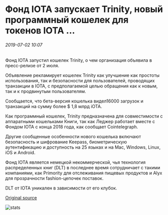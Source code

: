 # Фонд IOTA запускает Trinity, новый программный кошелек для токенов IOTA ...

###### 2019-07-02 10:07

Фонд IOTA запустил кошелек Trinity, о чем организация объявила в пресс-релизе от 2 июля.

Объявление рекламирует кошелек Trinity как улучшение как простоты использования, так и безопасности для пользователей, проводящих транзакции в IOTA, с предполагаемой целью обращения как к новым, так и к продвинутым пользователям.

Сообщается, что бета-версия кошелька видел16000 загрузок и транзакций на сумму более $ 1,8 млрд iOTA.

Как программный кошелек, Trinity предназначена для совместимости с аппаратными кошельками Книги, так как Леджер работает вместе с Фондом IOTA с конца 2018 года, как сообщает Cointelegraph.

Другие сообщенные особенности нового кошелька включают безопасность и шифрование Keepass, биометрическую аутентификацию и доступность на 25 языках и на Mac, Windows, Linux, iOS и Android.

Фонд IOTA является немецкой некоммерческой, чья технология распределенных книг (DLT) в последнее время сотрудничает с такими компаниями, как Primority для отслеживания пищевых продуктов и Alyx для прозрачности fashion-цепочек поставок.

DLT от IOTA уникален в зависимости от его клубок.

[Original source](https://cointelegraph.com/news/iota-foundation-launches-trinity-a-new-software-wallet-for-iota-tokens)

![stats](https://c.statcounter.com/11760860/0/a89fa40b/1/ "stats")